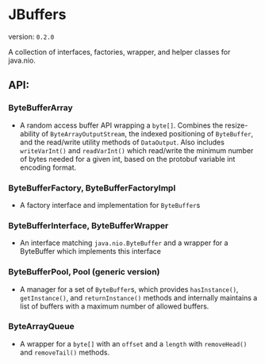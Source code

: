 JBuffers
==============
version: `0.2.0`

A collection of interfaces, factories, wrapper, and helper classes for java.nio.

## API:

### ByteBufferArray
- A random access buffer API wrapping a `byte[]`.  Combines the resize-ability of `ByteArrayOutputStream`, the indexed positioning of `ByteBuffer`, and the read/write utility methods of `DataOutput`.
  Also includes `writeVarInt()` and `readVarInt()` which read/write the minimum number of bytes needed for a given int, based on the protobuf variable int encoding format.

### ByteBufferFactory, ByteBufferFactoryImpl
- A factory interface and implementation for `ByteBuffer`s

### ByteBufferInterface, ByteBufferWrapper
- An interface matching `java.nio.ByteBuffer` and a wrapper for a ByteBuffer which implements this interface

### ByteBufferPool, Pool (generic version)
- A manager for a set of `ByteBuffer`s, which provides `hasInstance()`, `getInstance()`, and `returnInstance()` methods and internally maintains a list of buffers with a maximum number of allowed buffers.

### ByteArrayQueue
- A wrapper for a `byte[]` with an `offset` and a `length` with `removeHead()` and `removeTail()` methods.
